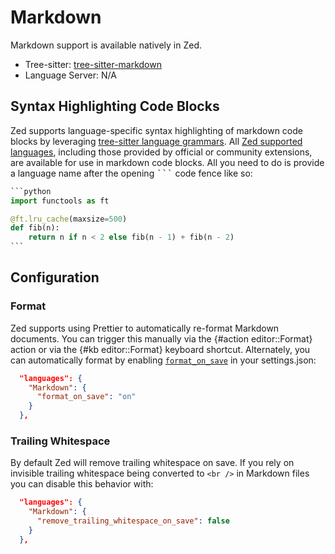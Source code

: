 # Markdown

Markdown support is available natively in Zed.

- Tree-sitter: [tree-sitter-markdown](https://github.com/tree-sitter-grammars/tree-sitter-markdown)
- Language Server: N/A

## Syntax Highlighting Code Blocks

Zed supports language-specific syntax highlighting of markdown code blocks by leveraging [tree-sitter language grammars](../extensions/languages.md#grammar). All [Zed supported languages](../languages.md), including those provided by official or community extensions, are available for use in markdown code blocks. All you need to do is provide a language name after the opening <kbd>```</kbd> code fence like so:

````python
```python
import functools as ft

@ft.lru_cache(maxsize=500)
def fib(n):
    return n if n < 2 else fib(n - 1) + fib(n - 2)
```
````

## Configuration

### Format

Zed supports using Prettier to automatically re-format Markdown documents. You can trigger this manually via the {#action editor::Format} action or via the {#kb editor::Format} keyboard shortcut. Alternately, you can automatically format by enabling [`format_on_save`](../configuring-zed.md#format-on-save) in your settings.json:

```json [settings]
  "languages": {
    "Markdown": {
      "format_on_save": "on"
    }
  },
```

### Trailing Whitespace

By default Zed will remove trailing whitespace on save. If you rely on invisible trailing whitespace being converted to `<br />` in Markdown files you can disable this behavior with:

```json [settings]
  "languages": {
    "Markdown": {
      "remove_trailing_whitespace_on_save": false
    }
  },
```

